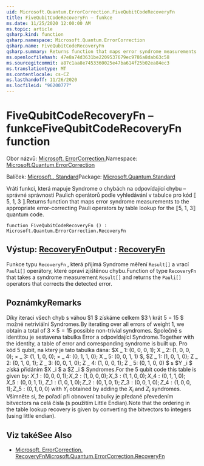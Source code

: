 ```yaml
---
uid: Microsoft.Quantum.ErrorCorrection.FiveQubitCodeRecoveryFn
title: FiveQubitCodeRecoveryFn – funkce
ms.date: 11/25/2020 12:00:00 AM
ms.topic: article
qsharp.kind: function
qsharp.namespace: Microsoft.Quantum.ErrorCorrection
qsharp.name: FiveQubitCodeRecoveryFn
qsharp.summary: Returns function that maps error syndrome measurements to the appropriate error-correcting Pauli operators by table lookup for the ⟦5, 1, 3⟧ quantum code.
ms.openlocfilehash: 47e8a74d3631be2209537679ec9786a8dab63c58
ms.sourcegitcommit: a87c1aa8e7453360025e47ba614f25b02ea84ec3
ms.translationtype: MT
ms.contentlocale: cs-CZ
ms.lasthandoff: 11/26/2020
ms.locfileid: "96200777"
---
```

# <a name="fivequbitcoderecoveryfn-function"></a><span data-ttu-id="11ea6-102">FiveQubitCodeRecoveryFn – funkce</span><span class="sxs-lookup"><span data-stu-id="11ea6-102">FiveQubitCodeRecoveryFn function</span></span>

<span data-ttu-id="11ea6-103">Obor názvů: [Microsoft. ErrorCorrection.](xref:Microsoft.Quantum.ErrorCorrection)</span><span class="sxs-lookup"><span data-stu-id="11ea6-103">Namespace: [Microsoft.Quantum.ErrorCorrection](xref:Microsoft.Quantum.ErrorCorrection)</span></span>

<span data-ttu-id="11ea6-104">Balíček: [Microsoft.. Standard](https://nuget.org/packages/Microsoft.Quantum.Standard)</span><span class="sxs-lookup"><span data-stu-id="11ea6-104">Package: [Microsoft.Quantum.Standard](https://nuget.org/packages/Microsoft.Quantum.Standard)</span></span>


<span data-ttu-id="11ea6-105">Vrátí funkci, která mapuje Syndrome o chybách na odpovídající chybu – správné správnosti Paulich operátorů podle vyhledávání v tabulce pro kód ⟦ 5, 1, 3 ⟧.</span><span class="sxs-lookup"><span data-stu-id="11ea6-105">Returns function that maps error syndrome measurements to the appropriate error-correcting Pauli operators by table lookup for the ⟦5, 1, 3⟧ quantum code.</span></span>

```qsharp
function FiveQubitCodeRecoveryFn () : Microsoft.Quantum.ErrorCorrection.RecoveryFn
```


## <a name="output--recoveryfn"></a><span data-ttu-id="11ea6-106">Výstup: [RecoveryFn](xref:Microsoft.Quantum.ErrorCorrection.RecoveryFn)</span><span class="sxs-lookup"><span data-stu-id="11ea6-106">Output : [RecoveryFn](xref:Microsoft.Quantum.ErrorCorrection.RecoveryFn)</span></span>

<span data-ttu-id="11ea6-107">Funkce typu `RecoveryFn` , která přijímá Syndrome měření `Result[]` a vrací `Pauli[]` operátory, které opraví zjištěnou chybu.</span><span class="sxs-lookup"><span data-stu-id="11ea6-107">Function of type `RecoveryFn` that takes a syndrome measurement `Result[]` and returns the `Pauli[]` operators that corrects the detected error.</span></span>

## <a name="remarks"></a><span data-ttu-id="11ea6-108">Poznámky</span><span class="sxs-lookup"><span data-stu-id="11ea6-108">Remarks</span></span>

<span data-ttu-id="11ea6-109">Díky iteraci všech chyb s váhou $1 $ získáme celkem $3 \ krát 5 = 15 $ možné netriviální Syndromes.</span><span class="sxs-lookup"><span data-stu-id="11ea6-109">By iterating over all errors of weight $1$, we obtain a total of $3\times 5=15$ possible non-trivial syndromes.</span></span>
<span data-ttu-id="11ea6-110">Společně s identitou je sestavena tabulka Error a odpovídající Syndrome.</span><span class="sxs-lookup"><span data-stu-id="11ea6-110">Together with the identity, a table of error and corresponding syndrome is built up.</span></span> <span data-ttu-id="11ea6-111">Pro kód 5 qubit, na který je tato tabulka dána: $X \_ 1: (0, 0, 0, 1); X \_ 2: (1, 0, 0, 0); × \_ 3: (1, 1, 0, 0); × \_ 4: (0, 1, 1, 0); X \_ 5: (0, 0, 1, 1) $, $Z \_ 1: (1, 0, 1, 0); Z \_ 2: (0, 1, 0, 1); Z \_ 3: (0, 0, 1, 0); Z \_ 4: (1, 0, 0, 1); Z \_ 5: (0, 1, 0, 0) $ s $Y _i $ získá přidáním $X _i $ a $Z _i $ Syndromes.</span><span class="sxs-lookup"><span data-stu-id="11ea6-111">For the 5 qubit code this table is given by: $X\_1: (0,0,0,1); X\_2: (1,0,0,0); X\_3: (1,1,0,0); X\_4: (0,1,1,0); X\_5: (0,0,1,1)$, $Z\_1: (1,0,1,0); Z\_2: (0,1,0,1); Z\_3: (0,0,1,0); Z\_4: (1,0,0,1); Z\_5: (0,1,0,0)$ with $Y_i$ obtained by adding the $X_i$ and $Z_i$ syndromes.</span></span> <span data-ttu-id="11ea6-112">Všimněte si, že pořadí při obnovení tabulky je předané převedením bitvectors na celá čísla (s použitím Little Endian).</span><span class="sxs-lookup"><span data-stu-id="11ea6-112">Note that the ordering in the table lookup recovery is given by converting the bitvectors to integers (using little endian).</span></span>

## <a name="see-also"></a><span data-ttu-id="11ea6-113">Viz také</span><span class="sxs-lookup"><span data-stu-id="11ea6-113">See Also</span></span>

- [<span data-ttu-id="11ea6-114">Microsoft. ErrorCorrection. RecoveryFn</span><span class="sxs-lookup"><span data-stu-id="11ea6-114">Microsoft.Quantum.ErrorCorrection.RecoveryFn</span></span>](xref:Microsoft.Quantum.ErrorCorrection.RecoveryFn)